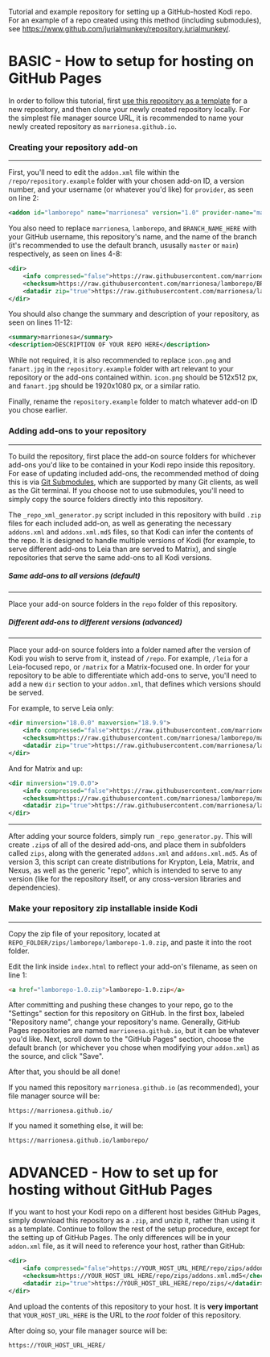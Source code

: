 Tutorial and example repository for setting up a GitHub-hosted Kodi repo. For an example of a repo created using this method (including submodules), see https://www.github.com/jurialmunkey/repository.jurialmunkey/.

# BASIC - How to setup for hosting on GitHub Pages

In order to follow this tutorial, first [use this repository as a template](https://github.com/drinfernoo/repository.example/generate) for a new repository, and then clone your newly created repository locally. For the simplest file manager source URL, it is recommended to name your newly created repository as `marrionesa.github.io`.

### Creating your repository add-on
---
First, you'll need to edit the `addon.xml` file within the `/repo/repository.example` folder with your chosen add-on ID, a version number, and your username (or whatever you'd like) for `provider`, as seen on line 2:

```XML
<addon id="lamborepo" name="marrionesa" version="1.0" provider-name="marrionesa">
```

You also need to replace `marrionesa`, `lamborepo`, and `BRANCH_NAME_HERE` with your GitHub username, this repository's name, and the name of the branch (it's recommended to use the default branch, ususally `master` or `main`) respectively, as seen on lines 4-8:

```XML
<dir>
    <info compressed="false">https://raw.githubusercontent.com/marrionesa/lamborepo/BRANCH_NAME_HERE/repo/zips/addons.xml</info>
    <checksum>https://raw.githubusercontent.com/marrionesa/lamborepo/BRANCH_NAME_HERE/repo/zips/addons.xml.md5</checksum>
    <datadir zip="true">https://raw.githubusercontent.com/marrionesa/lamborepo/BRANCH_NAME_HERE/repo/zips/</datadir>
</dir>
```

You should also change the summary and description of your repository, as seen on lines 11-12:

```XML
<summary>marrionesa</summary>
<description>DESCRIPTION OF YOUR REPO HERE</description>
```

While not required, it is also recommended to replace `icon.png` and `fanart.jpg` in the `repository.example` folder with art relevant to your repository or the add-ons contained within. `icon.png` should be 512x512 px, and `fanart.jpg` should be 1920x1080 px, or a similar ratio.

Finally, rename the `repository.example` folder to match whatever add-on ID you chose earlier.

### Adding add-ons to your repository
---
To build the repository, first place the add-on source folders for whichever add-ons you'd like to be contained in your Kodi repo inside this repository. For ease of updating included add-ons, the recommended method of doing this is via [Git Submodules](https://git-scm.com/book/en/v2/Git-Tools-Submodules), which are supported by many Git clients, as well as the Git terminal. If you choose not to use submodules, you'll need to simply copy the source folders directly into this repository.

The `_repo_xml_generator.py` script included in this repository with build `.zip` files for each included add-on, as well as generating the necessary `addons.xml` and `addons.xml.md5` files, so that Kodi can infer the contents of the repo. It is designed to handle multiple versions of Kodi (for example, to serve different add-ons to Leia than are served to Matrix), and single repositories that serve the same add-ons to all Kodi versions.

##### Same add-ons to all versions (default)
---
Place your add-on source folders in the `repo` folder of this repository.
##### Different add-ons to different versions (advanced)
---
Place your add-on source folders into a folder named after the version of Kodi you wish to serve from it, instead of `/repo`. For example, `/leia` for a Leia-focused repo, or `/matrix` for a Matrix-focused one. In order for your repository to be able to differentiate which add-ons to serve, you'll need to add a new `dir` section to your `addon.xml`, that defines which versions should be served.

For example, to serve Leia only:
```XML
<dir minversion="18.0.0" maxversion="18.9.9">
    <info compressed="false">https://raw.githubusercontent.com/marrionesa/lamborepo/master/leia/zips/addons.xml</info>
    <checksum>https://raw.githubusercontent.com/marrionesa/lamborepo/master/leia/zips/addons.xml.md5</checksum>
    <datadir zip="true">https://raw.githubusercontent.com/marrionesa/lamborepo/master/leia/zips/</datadir>
</dir>
```
And for Matrix and up:
```XML
<dir minversion="19.0.0">
    <info compressed="false">https://raw.githubusercontent.com/marrionesa/lamborepo/master/matrix/zips/addons.xml</info>
    <checksum>https://raw.githubusercontent.com/marrionesa/lamborepo/master/matrix/zips/addons.xml.md5</checksum>
    <datadir zip="true">https://raw.githubusercontent.com/marrionesa/lamborepo/master/matrix/zips/</datadir>
</dir>
```
---
After adding your source folders, simply run `_repo_generator.py`. This will create `.zip`s of all of the desired add-ons, and place them in subfolders called `zips`, along with the generated `addons.xml` and `addons.xml.md5`. As of version 3, this script can create distributions for Krypton, Leia, Matrix, and Nexus, as well as the generic "repo", which is intended to serve to any version (like for the repository itself, or any cross-version libraries and dependencies).

### Make your repository zip installable inside Kodi
---
Copy the zip file of your repository, located at `REPO_FOLDER/zips/lamborepo/lamborepo-1.0.zip`,
and paste it into the root folder.

Edit the link inside `index.html` to reflect your add-on's filename, as seen on line 1:

```HTML
<a href="lamborepo-1.0.zip">lamborepo-1.0.zip</a>
```

After committing and pushing these changes to your repo, go to the "Settings" section for this repository on GitHub. In the first box, labeled "Repository name", change your repository's name. Generally, GitHub Pages repositories are named `marrionesa.github.io`,  but it can be whatever you'd like.
Next, scroll down to the "GitHub Pages" section, choose the default branch (or whichever you chose when modifying your `addon.xml`) as the source, and click "Save".

After that, you should be all done!

If you named this repository `marrionesa.github.io` (as recommended), your file manager source will be:

`https://marrionesa.github.io/`

If you named it something else, it will be:

`https://marrionesa.github.io/lamborepo/`

# ADVANCED - How to set up for hosting without GitHub Pages

If you want to host your Kodi repo on a different host besides GitHub Pages, simply download this repository as a `.zip`, and unzip it, rather than using it as a template. Continue to follow the rest of the setup procedure, except for the setting up of GitHub Pages. The only differences will be in your `addon.xml` file, as it will need to reference your host, rather than GitHub:

```XML
<dir>
    <info compressed="false">https://YOUR_HOST_URL_HERE/repo/zips/addons.xml</info>
    <checksum>https://YOUR_HOST_URL_HERE/repo/zips/addons.xml.md5</checksum>
    <datadir zip="true">https://YOUR_HOST_URL_HERE/repo/zips/</datadir>
</dir>
```

And upload the contents of this repository to your host. It is **very important** that `YOUR_HOST_URL_HERE` is the URL to the *root* folder of this repository.

After doing so, your file manager source will be:

`https://YOUR_HOST_URL_HERE/`
